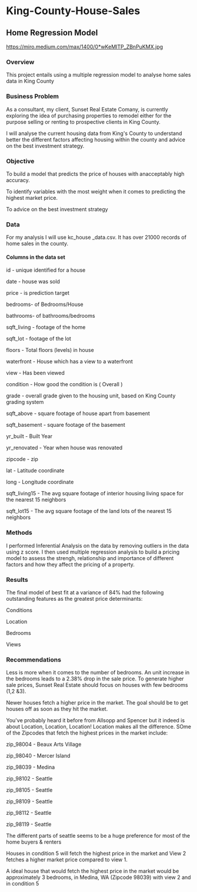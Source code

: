 # King-County-House-Sales


## Home Regression Model

https://miro.medium.com/max/1400/0*wKeMITP_ZBnPuKMX.jpg

### Overview

This project entails using a multiple regression model to analyse home sales data in King County



### Business Problem

As a consultant, my client, Sunset Real Estate Comany, is currently exploring the idea of purchasing properties to remodel either for the purpose selling or renting to prospective clients in King County.

I will analyse the current housing data from King's County to understand better the different factors affecting housing within the county and advice on the best investment strategy.

### Objective

To build a model that predicts the price of houses with anacceptably high accuracy.

To identify variables with the most weight when it comes to predicting the highest market price.

To advice on the best investment strategy

### Data

For my analysis I will use kc_house _data.csv. It has over 21000 records of home sales in the county.

#### Columns in the data set

id - unique identified for a house

date - house was sold

price - is prediction target

bedrooms- of Bedrooms/House

bathrooms- of bathrooms/bedrooms

sqft_living - footage of the home

sqft_lot - footage of the lot

floors - Total floors (levels) in house

waterfront - House which has a view to a waterfront

view - Has been viewed

condition - How good the condition is ( Overall )

grade - overall grade given to the housing unit, based on King County grading system

sqft_above - square footage of house apart from basement

sqft_basement - square footage of the basement

yr_built - Built Year

yr_renovated - Year when house was renovated

zipcode - zip

lat - Latitude coordinate

long - Longitude coordinate

sqft_living15 - The avg square footage of interior housing living space for the nearest 15 neighbors

sqft_lot15 - The avg square footage of the land lots of the nearest 15 neighbors

### Methods

I performed Inferential Analysis on the data by removing outliers in the data using z score.
I then used multiple regression analysis to build a pricing model to assess the strengh, relationship and importance of different factors and how they affect the pricing of a property.

### Results

The final model of best fit at a variance of 84% had the following outstanding features as the greatest price determinants:

Conditions

Location

Bedrooms

Views 

### Recommendations

Less is more when it comes to the number of bedrooms. An unit increase in the bedrooms leads to a 2.38% drop in the sale price. To generate higher sale prices, Sunset Real Estate should focus on houses with few bedrooms (1,2 &3).

Newer houses fetch a higher price in the market. The goal should be to get houses off as soon as they hit the market.

You've probably heard it before from Allsopp and Spencer but it indeed is about Location, Location, Location! Location makes all the difference. SOme of the Zipcodes that fetch the highest prices in the market include:

zip_98004 - Beaux Arts Village

zip_98040 - Mercer Island

zip_98039 - Medina

zip_98102 - Seattle

zip_98105 - Seattle

zip_98109 - Seattle

zip_98112 - Seattle

zip_98119 - Seattle

The different parts of seattle seems to be a huge preference for most of the home buyers & renters

Houses in condition 5 will fetch the highest price in the market and View 2 fetches a higher market price compared to view 1.

A ideal house that would fetch the highest price in the market would be approximately 3 bedrooms, in Medina, WA (Zipcode 98039) with view 2 and in condition 5



